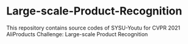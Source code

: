 # Large-scale-Product-Recognition
This repository contains source codes of SYSU-Youtu for CVPR 2021 AliProducts Challenge: Large-scale Product Recognition
